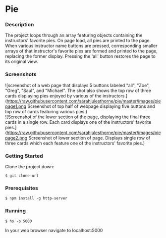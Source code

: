 # Pie  
### Description  
The project loops through an array featuring objects containing the instructors' favorite pies. On page load, all pies are printed to the page. When various instructor name buttons are pressed, corresponding smaller arrays of that instructor's favorite pies are formed and printed to the page, replacing the former display. Pressing the 'all' button restores the page to its original view.  
### Screenshots  
![screenshot of a web page that displays 5 buttons labeled "all", "Zoe", "Greg", "Saul", and "Michael". The shot also shows the top row of three cards displaying pies enjoyed by various of the instructors.](https://raw.githubusercontent.com/sarahjulesthorne/pie/master/images/piepage1.png Screenshot of top half of webpage displaying five buttons and top row of cards featuring various pies.)  
![Screenshot of the lower section of the page, displaying the final three cards in a single row. Each card displays one of the instructors' favorite pies.](https://raw.githubusercontent.com/sarahjulesthorne/pie/master/images/piepage2.png Screenshot of lower section of page. Displays single row of three cards which each feature one of the instructors' favorite pies.)  
### Getting Started  
Clone the project down:  
```  
$ git clone url  
```  
### Prerequisites  
```  
$ npm install -g http-server  
```  
### Running  
```  
$ hs -p 5000  
```  
In your web browser navigate to localhost:5000
